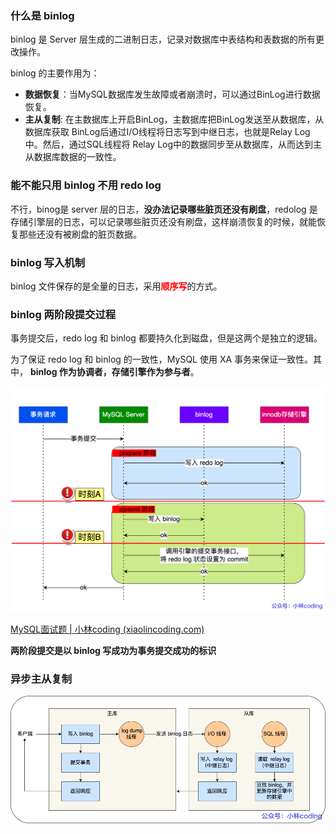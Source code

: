 ### 什么是 binlog

binlog 是 Server 层生成的二进制日志，记录对数据库中表结构和表数据的所有更改操作。

binlog 的主要作用为：

- **数据恢复**：当MySQL数据库发⽣故障或者崩溃时，可以通过BinLog进⾏数据恢复。
- **主从复制**: 在主数据库上开启BinLog，主数据库把BinLog发送⾄从数据库，从数据库获取 BinLog后通过I/O线程将⽇志写到中继⽇志，也就是Relay Log中。然后，通过SQL线程将 Relay Log中的数据同步⾄从数据库，从⽽达到主从数据库数据的⼀致性。





### 能不能只用 binlog 不用 redo log

不行，binog是 server 层的日志，**没办法记录哪些脏页还没有刷盘**，redolog 是存储引擎层的日志，可以记录哪些脏页还没有刷盘，这样崩溃恢复的时候，就能恢复那些还没有被刷盘的脏页数据。





### binlog 写入机制

binlog 文件保存的是全量的日志，采用<font color="red">**顺序写**</font>的方式。





### binlog 两阶段提交过程

事务提交后，redo log 和 binlog 都要持久化到磁盘，但是这两个是独立的逻辑。

为了保证 redo log 和 binlog  的一致性，MySQL 使用 XA 事务来保证一致性。其中， **binlog 作为协调者，存储引擎作为参与者**。

![时刻 A 与时刻 B](images/两阶段提交崩溃点.drawio.png)

[MySQL面试题 | 小林coding (xiaolincoding.com)](https://xiaolincoding.com/interview/mysql.html#binlog-两阶段提交过程是怎么样的)

**两阶段提交是以 binlog 写成功为事务提交成功的标识**















### 异步主从复制



![MySQL 主从复制过程](images/主从复制过程.drawio.png)

